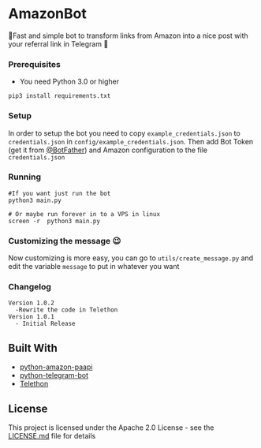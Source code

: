 <!---------------------------
README.MD
AmazonBot-1.1.0
---------------------------->

# AmazonBot

🤖Fast and simple bot to transform links from Amazon into a nice post with your referral link in Telegram 🛒

### Prerequisites

- You need Python 3.0 or higher

```
pip3 install requirements.txt
```

### Setup

In order to setup the bot you need to copy `example_credentials.json` to `credentials.json` in `config/example_credentials.json`.
Then add Bot Token (get it from [@BotFather](https://t.me/Botfather)) and Amazon configuration to the file `credentials.json`

### Running

```
#If you want just run the bot
python3 main.py

# Or maybe run forever in to a VPS in linux
screen -r  python3 main.py
```

### Customizing the message 😉

Now customizing is more easy, you can go to `utils/create_message.py` and edit the variable `message` to put in whatever you want

### Changelog

```
Version 1.0.2
  -Rewrite the code in Telethon
Version 1.0.1
  - Initial Release
```

## Built With

- [python-amazon-paapi](https://github.com/sergioteula/python-amazon-paapi)
- [python-telegram-bot](https://github.com/python-telegram-bot/python-telegram-bot)
- [Telethon](https://github.com/LonamiWebs/Telethon)
## License

This project is licensed under the Apache 2.0 License - see the [LICENSE.md](LICENSE.md) file for details
